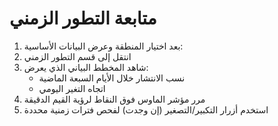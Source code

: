 # متابعة التطور الزمني

1. بعد اختيار المنطقة وعرض البيانات الأساسية:
2. انتقل إلى قسم التطور الزمني
3. شاهد المخطط البياني الذي يعرض:
   - نسب الانتشار خلال الأيام السبعة الماضية
   - اتجاه التغير اليومي
4. مرر مؤشر الماوس فوق النقاط لرؤية القيم الدقيقة
5. استخدم أزرار التكبير/التصغير (إن وجدت) لفحص فترات زمنية محددة